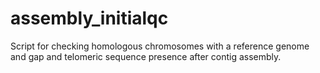 # assembly_initialqc
Script for checking homologous chromosomes with a reference genome and gap and telomeric sequence presence after contig assembly. 
